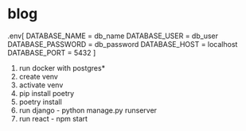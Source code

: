 # blog
.env[
DATABASE_NAME = db_name
DATABASE_USER = db_user
DATABASE_PASSWORD = db_password
DATABASE_HOST = localhost
DATABASE_PORT = 5432
]

1. run docker with postgres*
2. create venv
3. activate venv
4. pip install poetry
5. poetry install
6. run django - python manage.py runserver
7. run react - npm start
